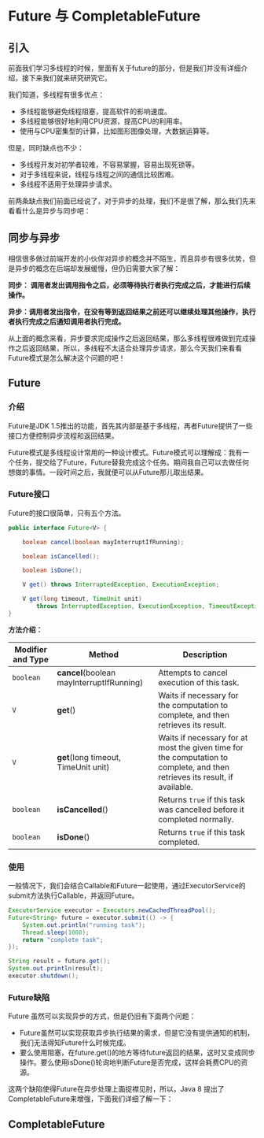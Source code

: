 # Future 与 CompletableFuture



## 引入

前面我们学习多线程的时候，里面有关于future的部分，但是我们并没有详细介绍，接下来我们就来研究研究它。

我们知道，多线程有很多优点：

* 多线程能够避免线程阻塞，提高软件的影响速度。
* 多线程能够很好地利用CPU资源，提高CPU的利用率。
* 使用与CPU密集型的计算，比如图形图像处理，大数据运算等。

但是，同时缺点也不少：

* 多线程开发对初学者较难，不容易掌握，容易出现死锁等。
* 对于多线程来说，线程与线程之间的通信比较困难。
* 多线程不适用于处理异步请求。

前两条缺点我们前面已经说了，对于异步的处理，我们不是很了解，那么我们先来看看什么是异步与同步吧：



## 同步与异步

相信很多做过前端开发的小伙伴对异步的概念并不陌生，而且异步有很多优势，但是异步的概念在后端却发展缓慢，但仍旧需要大家了解：

**同步： 调用者发出调用指令之后，必须等待执行者执行完成之后，才能进行后续操作。**

**异步：调用者发出指令，在没有等到返回结果之前还可以继续处理其他操作，执行者执行完成之后通知调用者执行完成。**

从上面的概念来看，异步要求完成操作之后返回结果，那么多线程很难做到完成操作之后返回结果，所以，多线程不太适合处理异步请求，那么今天我们来看看Future模式是怎么解决这个问题的吧！



## Future

### 介绍

Future是JDK 1.5推出的功能，首先其内部是基于多线程，再者Future提供了一些接口方便控制异步流程和返回结果。

Future模式是多线程设计常用的一种设计模式。Future模式可以理解成：我有一个任务，提交给了Future，Future替我完成这个任务。期间我自己可以去做任何想做的事情。一段时间之后，我就便可以从Future那儿取出结果。

### Future接口

Future的接口很简单，只有五个方法。

```java
public interface Future<V> {

    boolean cancel(boolean mayInterruptIfRunning);

    boolean isCancelled();

    boolean isDone();

    V get() throws InterruptedException, ExecutionException;

    V get(long timeout, TimeUnit unit)
        throws InterruptedException, ExecutionException, TimeoutException;
}
```

**方法介绍：**

| Modifier and Type | Method | Description                                       |
| ----------------- | ---------------|--------------------------------------------- |
| `boolean`         | **cancel**(boolean mayInterruptIfRunning)| Attempts to cancel execution of this task. |
| `V`               | **get**() |Waits if necessary for the computation to complete, and then retrieves its result. |
| `V`               | **get**(long timeout, TimeUnit unit) |Waits if necessary for at most the given time for the computation to complete, and then retrieves its result, if available. |
| `boolean`         | **isCancelled**() | Returns `true` if this task was cancelled before it completed normally. |
| `boolean`         | **isDone**() |Returns `true` if this task completed.         |

### 使用

一般情况下，我们会结合Callable和Future一起使用，通过ExecutorService的submit方法执行Callable，并返回Future。

```java
ExecutorService executor = Executors.newCachedThreadPool();
Future<String> future = executor.submit(() -> {
    System.out.println("running task");
    Thread.sleep(1000);
    return "complete task";
});

String result = future.get();
System.out.println(result);
executor.shutdown();
```



### Future缺陷

Future 虽然可以实现异步的方式，但是仍旧有下面两个问题：

* Future虽然可以实现获取异步执行结果的需求，但是它没有提供通知的机制，我们无法得知Future什么时候完成。
* 要么使用阻塞，在future.get()的地方等待future返回的结果，这时又变成同步操作。要么使用isDone()轮询地判断Future是否完成，这样会耗费CPU的资源。

这两个缺陷使得Future在异步处理上面捉襟见肘，所以，Java 8 提出了CompletableFuture来增强，下面我们详细了解一下：

## CompletableFuture

